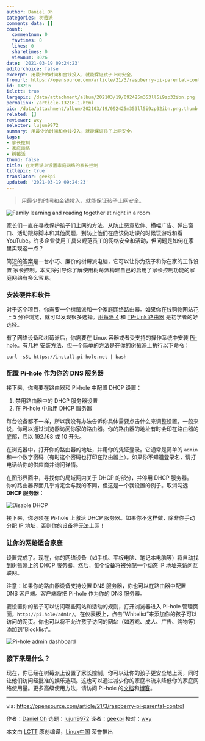 ```yaml
---
author: Daniel Oh
categories: 树莓派
comments_data: []
count:
  commentnum: 0
  favtimes: 0
  likes: 0
  sharetimes: 0
  viewnum: 8026
date: '2021-03-19 09:24:23'
editorchoice: false
excerpt: 用最少的时间和金钱投入，就能保证孩子上网安全。
fromurl: https://opensource.com/article/21/3/raspberry-pi-parental-control
id: 13216
islctt: true
largepic: /data/attachment/album/202103/19/092425m353ll5i9zp32ibn.png
permalink: /article-13216-1.html
pic: /data/attachment/album/202103/19/092425m353ll5i9zp32ibn.png.thumb.jpg
related: []
reviewer: wxy
selector: lujun9972
summary: 用最少的时间和金钱投入，就能保证孩子上网安全。
tags:
- 家长控制
- 家庭网络
- 树莓派
thumb: false
title: 在树莓派上设置家庭网络的家长控制
titlepic: true
translator: geekpi
updated: '2021-03-19 09:24:23'
---
```



> 
> 用最少的时间和金钱投入，就能保证孩子上网安全。
> 
> 
> 


![Family learning and reading together at night in a room](/data/attachment/album/202103/19/092425m353ll5i9zp32ibn.png "Family learning and reading together at night in a room")


家长们一直在寻找保护孩子们上网的方法，从防止恶意软件、横幅广告、弹出窗口、活动跟踪脚本和其他问题，到防止他们在应该做功课的时候玩游戏和看 YouTube。许多企业使用工具来规范员工的网络安全和活动，但问题是如何在家里实现这一点？


简短的答案是一台小巧、廉价的树莓派电脑，它可以让你为孩子和你在家的工作设置<ruby> 家长控制 <rt>  parental controls </rt></ruby>。本文将引导你了解使用树莓派构建自己的启用了家长控制功能的家庭网络有多么容易。


### 安装硬件和软件


对于这个项目，你需要一个树莓派和一个家庭网络路由器。如果你在线购物网站花上 5 分钟浏览，就可以发现很多选择。[树莓派 4](https://www.raspberrypi.org/products/) 和 [TP-Link 路由器](https://www.amazon.com/s?k=tp-link+router&crid=3QRLN3XRWHFTC&sprefix=TP-Link%2Caps%2C186&ref=nb_sb_ss_ts-doa-p_3_7) 是初学者的好选择。


有了网络设备和树莓派后，你需要在 Linux 容器或者受支持的操作系统中安装 [Pi-hole](https://pi-hole.net/)。有几种 [安装方法](https://github.com/pi-hole/pi-hole/#one-step-automated-install)，但一个简单的方法是在你的树莓派上执行以下命令：



```
curl -sSL https://install.pi-hole.net | bash

```

### 配置 Pi-hole 作为你的 DNS 服务器


接下来，你需要在路由器和 Pi-hole 中配置 DHCP 设置：


1. 禁用路由器中的 DHCP 服务器设置
2. 在 Pi-hole 中启用 DHCP 服务器


每台设备都不一样，所以我没有办法告诉你具体需要点击什么来调整设置。一般来说，你可以通过浏览器访问你家的路由器。你的路由器的地址有时会印在路由器的底部，它以 192.168 或 10 开头。


在浏览器中，打开你的路由器的地址，并用你的凭证登录。它通常是简单的 `admin` 和一个数字密码（有时这个密码也打印在路由器上）。如果你不知道登录名，请打电话给你的供应商并询问详情。


在图形界面中，寻找你的局域网内关于 DHCP 的部分，并停用 DHCP 服务器。 你的路由器界面几乎肯定会与我的不同，但这是一个我设置的例子。取消勾选 **DHCP 服务器**：


![Disable DHCP](/data/attachment/album/202103/19/092425x9kgjdg4blc5bcgs.jpg "Disable DHCP")


接下来，你必须在 Pi-hole 上激活 DHCP 服务器。如果你不这样做，除非你手动分配 IP 地址，否则你的设备将无法上网！


### 让你的网络适合家庭


设置完成了。现在，你的网络设备（如手机、平板电脑、笔记本电脑等）将自动找到树莓派上的 DHCP 服务器。然后，每个设备将被分配一个动态 IP 地址来访问互联网。


注意：如果你的路由器设备支持设置 DNS 服务器，你也可以在路由器中配置 DNS 客户端。客户端将把 Pi-hole 作为你的 DNS 服务器。


要设置你的孩子可以访问哪些网站和活动的规则，打开浏览器进入 Pi-hole 管理页面，`http://pi.hole/admin/`。在仪表板上，点击“Whitelist”来添加你的孩子可以访问的网页。你也可以将不允许孩子访问的网站（如游戏、成人、广告、购物等）添加到“Blocklist”。


![Pi-hole admin dashboard](/data/attachment/album/202103/19/092426p0q0z2f9fpf40f73.png "Pi-hole admin dashboard")


### 接下来是什么？


现在，你已经在树莓派上设置了家长控制，你可以让你的孩子更安全地上网，同时让他们访问经批准的娱乐选项。这也可以通过减少你的家庭串流来降低你的家庭网络使用量。更多高级使用方法，请访问 Pi-hole 的[文档](https://docs.pi-hole.net/)和[博客](https://pi-hole.net/blog/#page-content)。




---


via: <https://opensource.com/article/21/3/raspberry-pi-parental-control>


作者：[Daniel Oh](https://opensource.com/users/daniel-oh) 选题：[lujun9972](https://github.com/lujun9972) 译者：[geekpi](https://github.com/geekpi) 校对：[wxy](https://github.com/wxy)


本文由 [LCTT](https://github.com/LCTT/TranslateProject) 原创编译，[Linux中国](https://linux.cn/) 荣誉推出